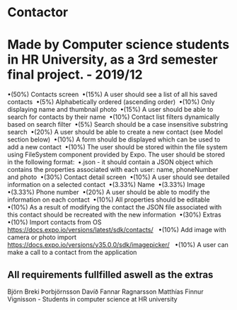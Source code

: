 # Contactor

# Made by Computer science students in HR University, as a 3rd semester final project. - 2019/12

•(50%) Contacts screen 
  •(15%) A user should see a list of all his saved contacts 
    •(5%) Alphabetically ordered (ascending order) 
    •(10%) Only displaying name and thumbnail photo 
  •(15%) A user should be able to search for contacts by their name 
    •(10%) Contact list filters dynamically based on search filter 
    •(5%) Search should be a case insensitive substring search 
  •(20%) A user should be able to create a new contact (see Model section below) 
    •(10%) A form should be displayed which can be used to add a new contact 
    •(10%) The user should be stored within the file system using FileSystem 
    component provided by Expo. The user should be stored in the following 
      format: 
      •<name-of-contact>.json - it should contain a JSON object which contains 
      the properties associated with each user: name, phoneNumber and 
      photo 
•(30%) Contact detail screen 
  •(10%) A user should see detailed information on a selected contact 
    •(3.33%) Name 
    •(3.33%) Image 
    •(3.33%) Phone number 
  •(20%) A user should be able to modify the information on each contact 
    •(10%) All properties should be editable 
    •(10%) As a result of modifying the contact the JSON file associated with this contact should be recreated with the new information 
•(30%) Extras 
  •(10%) Import contacts from OS 
    https://docs.expo.io/versions/latest/sdk/contacts/  
  •(10%) Add image with camera or photo import 
    https://docs.expo.io/versions/v35.0.0/sdk/imagepicker/  
  •(10%) A user can make a call to a contact from the application 
  
  All requirements fullfilled aswell as the extras
  -------------------------------------------------------------------------------------------
  Björn Breki Þorbjörnsson
  Davíð Fannar Ragnarsson
  Matthías Finnur Vignisson
    - Students in computer science at HR university
  
